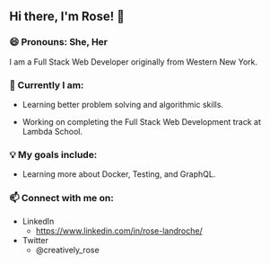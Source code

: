 <!--
**roselandroche/roselandroche** is a ✨ _special_ ✨ repository because its `README.md` (this file) appears on your GitHub profile.

Here are some ideas to get you started:
- 👯 I’m looking to collaborate on ...
- 🤔 I’m looking for help with ...
- 💬 Ask me about ...
- 📫 How to reach me: ...
- ⚡ Fun fact: ...
-->

## Hi there, I'm Rose!  👋
### 😄 Pronouns: She, Her

I am a Full Stack Web Developer originally from Western New York.

### 🌱 Currently I am:

- Learning better problem solving and algorithmic skills.

- Working on completing the Full Stack Web Development track at Lambda School.

### 💡 My goals include:

- Learning more about Docker, Testing, and GraphQL.

### 📫  Connect with me on:
- LinkedIn
  - https://www.linkedin.com/in/rose-landroche/
- Twitter
  - @creatively_rose
